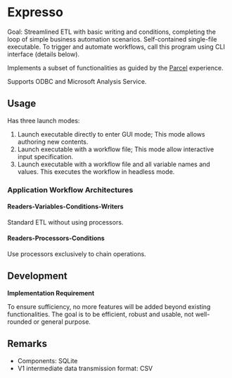 # Expresso

Goal: Streamlined ETL with basic writing and conditions, completing the loop of simple business automation scenarios. Self-contained single-file executable. To trigger and automate workflows, call this program using CLI interface (details below).

Implements a subset of functionalities as guided by the [Parcel](https://github.com/Charles-Zhang-Parcel) experience.

Supports ODBC and Microsoft Analysis Service.

## Usage

Has three launch modes:

1. Launch executable directly to enter GUI mode; This mode allows authoring new contents.
2. Launch executable with a workflow file; This mode allow interactive input specification.
3. Launch executable with a workflow file and all variable names and values. This executes the workflow in headless mode.

### Application Workflow Architectures

#### Readers-Variables-Conditions-Writers

Standard ETL without using processors.

#### Readers-Processors-Conditions

Use processors exclusively to chain operations.

## Development

**Implementation Requirement**

To ensure sufficiency, no more features will be added beyond existing functionalities. The goal is to be efficient, robust and usable, not well-rounded or general purpose.

## Remarks

* Components: SQLite
* V1 intermediate data transmission format: CSV